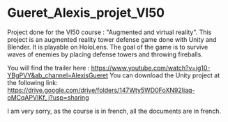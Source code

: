 # Gueret_Alexis_projet_VI50
 
Project done for the VI50 course :  "Augmented and virtual reality".
This project is an augmented reality tower defense game done with Unity and Blender.
It is playable on HoloLens.
The goal of the game is to survive waves of enemies by placing defense towers and throwing fireballs.

You will find the trailer here : 
https://www.youtube.com/watch?v=ig10-YBgPVY&ab_channel=AlexisGueret
You can download the Unity project at the following link:
https://drive.google.com/drive/folders/147Wty5WD0FoXN92Iiaq-oMCqAPVIKf_j?usp=sharing

I am very sorry, as the course is in french, all the documents are in french.

